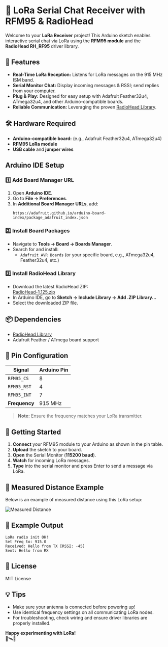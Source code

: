 # 📡 LoRa Serial Chat Receiver with RFM95 & RadioHead

Welcome to your **LoRa Receiver** project! This Arduino sketch enables interactive serial chat via LoRa using the **RFM95 module** and the **RadioHead RH_RF95** driver library.


## 🌟 Features

- **Real-Time LoRa Reception:** Listens for LoRa messages on the 915 MHz ISM band.
- **Serial Monitor Chat:** Display incoming messages & RSSI; send replies from your computer.
- **Plug & Play:** Designed for easy setup with Adafruit Feather32u4, ATmega32u4, and other Arduino-compatible boards.
- **Reliable Communication:** Leveraging the proven [RadioHead Library](https://www.airspayce.com/mikem/arduino/RadioHead/).


## 🛠️ Hardware Required

- **Arduino-compatible board:** (e.g., Adafruit Feather32u4, ATmega32u4)
- **RFM95 LoRa module**
- **USB cable** and **jumper wires**




##  Arduino IDE Setup

### 1️⃣ Add Board Manager URL

1. Open **Arduino IDE**.
2. Go to **File → Preferences**.
3. In **Additional Board Manager URLs**, add:  
   ```
   https://adafruit.github.io/arduino-board-index/package_adafruit_index.json
   ```

### 2️⃣ Install Board Packages

- Navigate to **Tools → Board → Boards Manager**.
- Search for and install:
  - `Adafruit AVR Boards` (or your specific board, e.g., ATmega32u4, Feather32u4, etc.)

### 3️⃣ Install RadioHead Library

- Download the latest RadioHead ZIP:  
  [RadioHead-1.125.zip](https://www.airspayce.com/mikem/arduino/RadioHead/RadioHead-1.125.zip)
- In Arduino IDE, go to **Sketch → Include Library → Add .ZIP Library...**
- Select the downloaded ZIP file.


## 📦 Dependencies

- [RadioHead Library](https://www.airspayce.com/mikem/arduino/RadioHead/)
- Adafruit Feather / ATmega board support



## 🔌 Pin Configuration

| **Signal**   | **Arduino Pin** |
|--------------|-----------------|
| `RFM95_CS`   | 8               |
| `RFM95_RST`  | 4               |
| `RFM95_INT`  | 7               |
| **Frequency**| 915 MHz         |

> **Note:** Ensure the frequency matches your LoRa transmitter.



## 🚀 Getting Started

1. **Connect** your RFM95 module to your Arduino as shown in the pin table.
2. **Upload** the sketch to your board.
3. **Open** the Serial Monitor (**115200 baud**).
4. **Watch** for incoming LoRa messages.
5. **Type** into the serial monitor and press Enter to send a message via LoRa.



## 📏 Measured Distance Example

Below is an example of measured distance using this LoRa setup:

![Measured Distance](https://github.com/Ntarekp/LoRa-IoT-RangeTest/raw/main/Distance_Image/Distance%20measured.png)



## 🧪 Example Output

```
LoRa radio init OK!
Set Freq to: 915.0
Received: Hello from TX [RSSI: -45]
Sent: Hello from RX
```


## 📝 License

MIT License


## 💡 Tips

- Make sure your antenna is connected before powering up!
- Use identical frequency settings on all communicating LoRa nodes.
- For troubleshooting, check wiring and ensure driver libraries are properly installed.


**Happy experimenting with LoRa!**  
📡🛰️🌱
